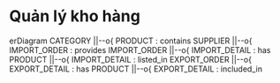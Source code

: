 # Quản lý kho hàng

erDiagram
    CATEGORY ||--o{ PRODUCT : contains
    SUPPLIER ||--o{ IMPORT_ORDER : provides
    IMPORT_ORDER ||--o{ IMPORT_DETAIL : has
    PRODUCT ||--o{ IMPORT_DETAIL : listed_in
    EXPORT_ORDER ||--o{ EXPORT_DETAIL : has
    PRODUCT ||--o{ EXPORT_DETAIL : included_in





